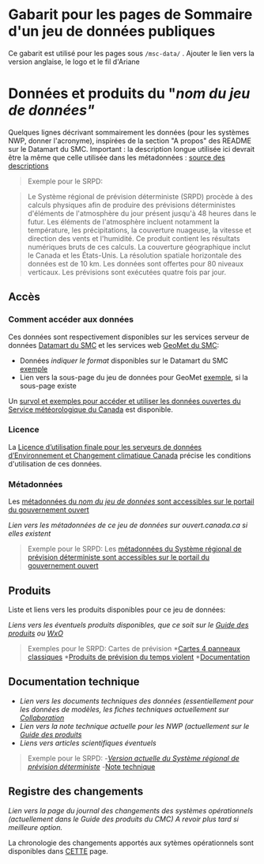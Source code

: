 # Gabarit pour les pages de Sommaire d'un jeu de données publiques

Ce gabarit est utilisé pour les pages sous `/msc-data/` . 
Ajouter le lien vers la version anglaise, le logo et le fil d'Ariane


# Données et produits du "*nom du jeu de données"*

Quelques lignes décrivant sommairement les données (pour les systèmes NWP, donner l'acronyme), inspirées de la section "A propos" des README sur le Datamart du SMC. Important : la description longue utilisée ici devrait être la même que celle utilisée dans les métadonnées : [source des descriptions](https://gccode.ssc-spc.gc.ca/ec-msc/discovery-metadata/tree/master/mcf)

> Exemple pour le SRPD:

> Le Système régional de prévision déterministe (SRPD) procède à des calculs physiques afin de produire des prévisions déterministes d'éléments de l'atmosphère du jour présent jusqu'à 48 heures dans le futur. Les éléments de l'atmosphère incluent notamment la température, les précipitations, la couverture nuageuse, la vitesse et direction des vents et l'humidité. Ce produit contient les résultats numériques bruts de ces calculs. La couverture géographique inclut le Canada et les États-Unis. La résolution spatiale horizontale des données est de 10 km. Les données sont offertes pour 80 niveaux verticaux. Les prévisions sont exécutées quatre fois par jour.

## Accès

### Comment accéder aux données

Ces données sont respectivement disponibles sur les services serveur de données [Datamart du SMC](../msc-datamart/readme_fr.md) et les services web [GeoMet du SMC](../msc-geomet/readme_fr.md): 

* Données *indiquer le format* disponibles sur le Datamart du SMC [exemple](../msc-data/nwp_rdps/readme_rdps-datamart_fr.md) 
* Lien vers la sous-page du jeu de données pour GeoMet [exemple](../msc-geomet/giops_fr.md), si la sous-page existe

Un [survol et exemples pour accéder et utiliser les données ouvertes du Service météorologique du Canada](../canada.ca_upcoming/usage-overview/readme_fr.md) est disponible.

### Licence

La [Licence d’utilisation finale pour les serveurs de données d’Environnement et Changement climatique Canada](../../licence/readme_fr.md) précise les conditions d'utilisation de ces données.

### Métadonnées

Les [métadonnées du *nom du jeu de données* sont accessibles sur le portail du gouvernement ouvert](https://ouvert.canada.ca/data/fr/dataset)

*Lien vers les métadonnées de ce jeu de données sur ouvert.canada.ca si elles existent*

> Exemple pour le SRPD: Les [métadonnées du Système régional de prévision déterministe sont accessibles sur le portail du gouvernement ouvert](https://ouvert.canada.ca/data/fr/dataset/a9f2828c-0d78-5eb6-a4c7-1fc1219f1e3d)

## Produits

Liste et liens vers les produits disponibles pour ce jeu de données:

*Liens vers les éventuels produits disponibles, que ce soit sur le [Guide des produits](http://collaboration.cmc.ec.gc.ca/cmc/CMOI/product_guide/table_of_contents_f.html)  ou [WxO](https://meteo.gc.ca/mainmenu/modelling_menu_f.html)*

>Exemples pour le SRPD:
>Cartes de prévision
>*[Cartes 4 panneaux classiques](https://meteo.gc.ca/model_forecast/index_f.html)
>*[Produits de prévision du temps violent](https://meteo.gc.ca/model_forecast/severe_weather_f.html)
>*[Documentation](https://collaboration.cmc.ec.gc.ca/cmc/CMOI/product_guide/submenus/rdps_f.html)

## Documentation technique

- *Lien vers les documents techniques des données (essentiellement pour les données de modèles, les fiches techniques actuellement sur [Collaboration](http://collaboration.cmc.ec.gc.ca/cmc/cmoi/product_guide/docs/tech_specifications/)*
- *Lien vers la note technique actuelle pour les NWP (actuellement sur le [Guide des produits](http://collaboration.cmc.ec.gc.ca/cmc/cmoi/product_guide/docs/changes_f.html)*
- *Liens vers articles scientifiques éventuels*

>Exemple pour le SRPD:
>-*[Version actuelle du Système régional de prévision déterministe](https://collaboration.cmc.ec.gc.ca/cmc/cmoi/product_guide/docs/tech_specifications/tech_specifications_RDPS_f.pdf)
>-*[Note technique](https://collaboration.cmc.ec.gc.ca/cmc/cmoi/product_guide/docs/lib/technote_rdps-500_20160907_f.pdf)

## Registre des changements

*Lien vers la page du journal des changements des systèmes opérationnels (actuellement dans le Guide des produits du CMC) A revoir plus tard si meilleure option.*

La chronologie des changements apportés aux sytèmes opérationnels sont disponibles dans [CETTE](https://collaboration.cmc.ec.gc.ca/cmc/cmoi/product_guide/docs/changes_f.html) page.


